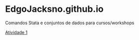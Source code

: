 # EdgoJacksno.github.io
Comandos Stata e conjuntos de dados para cursos/workshops

<a href="[URL_do_arquivo](https://drive.google.com/file/d/1fJAS3aQFBn6TeDH9G6XZwun0_5OT4ONp/view?usp=sharing)https://drive.google.com/file/d/1fJAS3aQFBn6TeDH9G6XZwun0_5OT4ONp/view?usp=sharing" download>Atividade 1</a>

